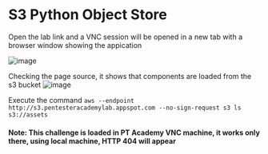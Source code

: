 # S3 Python Object Store

Open the lab link and a VNC session will be opened in a new tab with a browser window showing the appication 

![image](https://user-images.githubusercontent.com/46797181/228726011-7eef8812-b4d2-46de-935d-0708fce89a37.png)

Checking the page source, it shows that components are loaded from the s3 bucket 
![image](https://user-images.githubusercontent.com/46797181/228726536-460404e7-c81a-4dd0-a6af-1566d598ced5.png)

Execute the command `aws --endpoint http://s3.pentesteracademylab.appspot.com --no-sign-request s3 ls s3://assets`

#### Note: This challenge is loaded in PT Academy VNC machine, it works only there, using local machine, HTTP 404 will appear 













